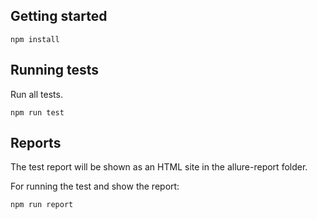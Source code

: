 ## Getting started

`npm install`

## Running tests

Run all tests.

`npm run test`

## Reports

The test report will be shown as an HTML site in the allure-report folder.

For running the test and show the report:

`npm run report`
